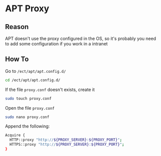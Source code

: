# APT Proxy

## Reason

APT doesn't use the proxy configured in the OS, so it's probably you need to add some configuration if you work in a intranet

## How To

Go to `/ect/apt/apt.config.d/`

```bash
cd /ect/apt/apt.config.d/
```

If the file `proxy.conf` doesn't exists, create it

```bash
sudo touch proxy.conf
```

Open the file `proxy.conf`

```bash
sudo nano proxy.conf
```

Append the following:

```bash
Acquire {
  HTTP::proxy "http://${PROXY_SERVER}:${PROXY_PORT}";
  HTTPS::proxy "http://${PROXY_SERVER}:${PROXY_PORT}";
}
```
